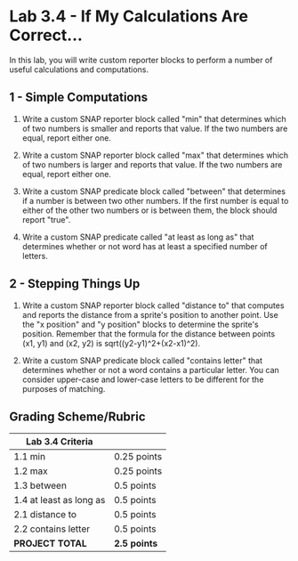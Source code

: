 <!--- REVISED -->
# Lab 3.4 - If My Calculations Are Correct...

In this lab, you will write custom reporter blocks to perform a number of useful calculations and computations.

## 1 - Simple Computations

1.  Write a custom SNAP reporter block called "min" that determines which of two numbers is smaller and reports that value.  If the two numbers are equal, report either one.

2.  Write a custom SNAP reporter block called "max" that determines which of two numbers is larger and reports that value.  If the two numbers are equal, report either one.

3.  Write a custom SNAP predicate block called "between" that determines if a number is between two other numbers.  If the first number is equal to either of the other two numbers or is between them, the block should report "true".

4.  Write a custom SNAP predicate called "at least as long as" that determines whether or not word has at least a specified number of letters.

## 2 - Stepping Things Up

1.  Write a custom SNAP reporter block called "distance to" that computes and reports the distance from a sprite's position to another point.  Use the "x position" and "y position" blocks to determine the sprite's position.  Remember that the formula for the distance between points (x1, y1) and (x2, y2) is sqrt((y2-y1)^2+(x2-x1)^2).

2.  Write a custom SNAP predicate block called "contains letter" that determines whether or not a word contains a particular letter.  You can consider upper-case and lower-case letters to be different for the purposes of matching.

## Grading Scheme/Rubric

| **Lab 3.4 Criteria**            |                |
| ------------------------------- | -------------- |
| 1.1 min                         | 0.25 points    |
| 1.2 max                         | 0.25 points    |
| 1.3 between                     | 0.5 points     |
| 1.4 at least as long as         | 0.5 points     |
| 2.1 distance to                 | 0.5 points     |
| 2.2 contains letter             | 0.5 points     |
| **PROJECT TOTAL**           | **2.5 points** |
